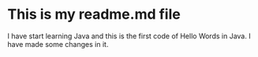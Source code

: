 # This is my readme.md file

I have start learning Java and this is the first code of Hello Words in Java.
I have made some changes in it.
